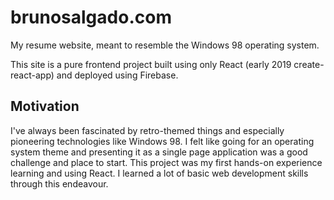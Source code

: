 # brunosalgado.com
My resume website, meant to resemble the Windows 98 operating system.

This site is a pure frontend project built using only React (early 2019 create-react-app) and deployed using Firebase.

## Motivation
I've always been fascinated by retro-themed things and especially pioneering technologies like Windows 98. I felt like going for an operating system theme and presenting it as a single page application was a good challenge and place to start.
This project was my first hands-on experience learning and using React. I learned a lot of basic web development skills through this endeavour.
